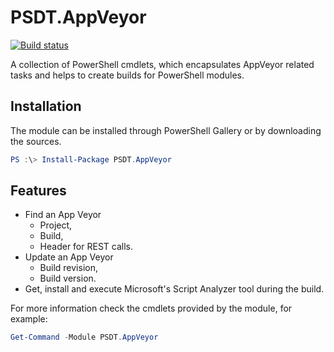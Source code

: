 # PSDT.AppVeyor

[![Build status](https://ci.appveyor.com/api/projects/status/7g516a9qeeu9ah7h/branch/master?svg=true&passingText=Build%20Passing&failingText=Build%20Failing&pendingText=Build%20Pending)](https://ci.appveyor.com/project/codecraftteam/PSDT-AppVeyor)

A collection of PowerShell cmdlets, which encapsulates AppVeyor related tasks and helps to create builds for PowerShell modules.

## Installation

The module can be installed through PowerShell Gallery or by downloading the sources.

```powershell
PS :\> Install-Package PSDT.AppVeyor
```

## Features

- Find an App Veyor
  - Project,
  - Build,
  - Header for REST calls.
- Update an App Veyor
  - Build revision,
  - Build version.
- Get, install and execute Microsoft's Script Analyzer tool during the build.

For more information check the cmdlets provided by the module, for example:

```powershell
Get-Command -Module PSDT.AppVeyor
```